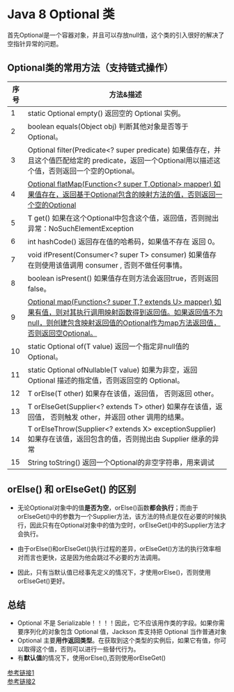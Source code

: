 # Java 8 Optional 类 #
首先Optional是一个容器对象，并且可以存放null值，这个类的引入很好的解决了空指针异常的问题。  

## Optional类的常用方法（支持链式操作） ##


序号|方法&描述
 -|-
1| static <T> Optional<T> empty()    返回空的 Optional 实例。
2| boolean equals(Object obj) 判断其他对象是否等于 Optional。
3| Optional<T> filter(Predicate<? super <T> predicate) 如果值存在，并且这个值匹配给定的 predicate，返回一个Optional用以描述这个值，否则返回一个空的Optional。
4| <U> Optional<U> flatMap(Function<? super T,Optional<U>> mapper) 如果值存在，返回基于Optional包含的映射方法的值，否则返回一个空的Optional
5| T get() 如果在这个Optional中包含这个值，返回值，否则抛出异常：NoSuchElementException
6| int hashCode() 返回存在值的哈希码，如果值不存在 返回 0。
7| void ifPresent(Consumer<? super T> consumer) 如果值存在则使用该值调用 consumer , 否则不做任何事情。
8| boolean isPresent() 如果值存在则方法会返回true，否则返回 false。
9| <U>Optional<U> map(Function<? super T,? extends U> mapper) 如果有值，则对其执行调用映射函数得到返回值。如果返回值不为 null，则创建包含映射返回值的Optional作为map方法返回值，否则返回空Optional。
10 | static <T> Optional<T> of(T value) 返回一个指定非null值的Optional。
11 | static <T> Optional<T> ofNullable(T value) 如果为非空，返回 Optional 描述的指定值，否则返回空的 Optional。
12 | T orElse(T other) 如果存在该值，返回值， 否则返回 other。
13 | T orElseGet(Supplier<? extends T> other) 如果存在该值，返回值， 否则触发 other，并返回 other 调用的结果。
14 | <X extends Throwable> T orElseThrow(Supplier<? extends X> exceptionSupplier) 如果存在该值，返回包含的值，否则抛出由 Supplier 继承的异常
15| String toString() 返回一个Optional的非空字符串，用来调试  

## orElse() 和 orElseGet() 的区别 ##
* 无论Optional对象中的值**是否为空**，orElse()函数**都会执行**；而由于orElseGet()中的参数为一个Supplier方法，该方法的特点是仅在必要的时候执行，因此只有在Optional对象中的值为空时，orElseGet()中的Supplier方法才会执行。

* 由于orElse()和orElseGet()执行过程的差异，orElseGet()方法的执行效率相对而言也更快，这是因为他会跳过不必要的方法调用。  

* 因此，只有当默认值已经事先定义的情况下，才使用orElse()，否则使用orElseGet()更好。


## 总结 ##
* Optional 不是 Serializable！！！！因此，它不应该用作类的字段。如果你需要序列化的对象包含 Optional 值，Jackson 库支持把 Optional 当作普通对象
* Optional 主要**用作返回类型**。在获取到这个类型的实例后，如果它有值，你可以取得这个值，否则可以进行一些替代行为。
* 有**默认值**的情况下，使用orElse(),否则使用orElseGet()

[参考链接1](https://blog.csdn.net/xhd731568849/article/details/79532959)  
[参考链接2](https://www.jianshu.com/p/f256b54b8309)
